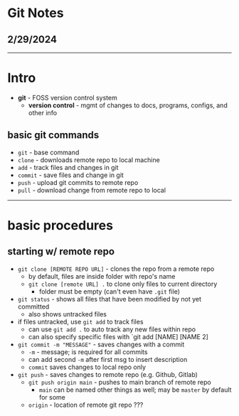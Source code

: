 # Git Notes
## 2/29/2024
---
# Intro

- **git** - FOSS version control system
    - **version control** - mgmt of changes to docs, programs, configs, and other info  
## basic git commands 
- `git` - base command 
- `clone` -  downloads remote repo to local machine
- `add` - track files and changes in git 
- `commit` - save files and change in git 
- `push` - upload git commits to remote repo
- `pull` - download change from remote repo to local
---
# basic procedures 
## starting w/ remote repo 
- `git clone [REMOTE REPO URL]` - clones the repo from a remote repo
    - by default, files are inside folder with repo's name
    - `git clone [remote URL] .` to clone only files to current directory 
        - folder must be empty (can't even have `.git` file)
- `git status` - shows all files that have been modified by not yet committed
    - also shows untracked files 
- if files untracked, use `git add` to track files 
    - can use `git add .` to auto track any new files within repo 
    - can also specify specific files with `git add [NAME] [NAME 2]
- `git commit -m "MESSAGE"` - saves changes with a commit
    - `-m` - message; is required for all commits 
    - can add second `-m` after first msg to insert description 
    - `commit` saves changes to local repo only 
- `git push` - saves changes to remote repo (e.g. Github, Gitlab)
    - `git push origin main` - pushes to main branch of remote repo
        - `main` can be named other things as well; may be `master` by default for some 
    - `origin` - location of remote git repo ???
## 